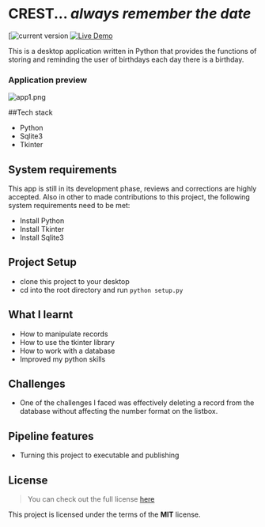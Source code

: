 CREST... *always remember the date*
=====================

[![current version](https://img.shields.io/badge/version-1.0-green.svg) [![Live Demo](https://img.shields.io/badge/demo-online-green.svg)]()

This is a desktop application written in Python that provides the functions of storing and reminding the user of birthdays each day there is a birthday.

### Application preview

![app1.png](https://cdn.hashnode.com/res/hashnode/image/upload/v1609688248634/aMbvI_L2j.png)

##Tech stack
- Python
- Sqlite3
- Tkinter

## System requirements
This app is still in its development phase, reviews and corrections are highly accepted.
Also in other to made contributions to this project, the following system requirements need to be met:

- Install Python
- Install Tkinter 
- Install Sqlite3

## Project Setup
- clone this project to your desktop
- cd into the root directory and run `python setup.py`

## What I learnt
- How to manipulate records
- How to use the tkinter library
- How to work with a database
- Improved my python skills

## Challenges
- One of the challenges I faced was effectively deleting a  record from the database without affecting the number format on the listbox.

## Pipeline features
- Turning this project to executable and publishing

## License
>You can check out the full license [here](https://github.com/IgorAntun/node-chat/blob/master/LICENSE)

This project is licensed under the terms of the **MIT** license.
